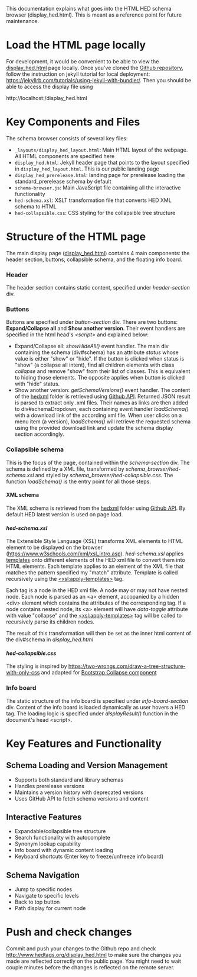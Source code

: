This documentation explains what goes into the HTML HED schema browser (display_hed.html). This is meant as a reference point for future maintenance.

# Load the HTML page locally

For development, it would be convenient to be able to view the [display_hed.html](http://www.hedtags.org/display_hed.html) page locally.  Once you've cloned the [Github repository](https://github.com/hed-standard/hed-standard.github.io), follow the instruction on jekyll tutorial for local deployment: https://jekyllrb.com/tutorials/using-jekyll-with-bundler/. Then you should be able to access the display file using

http://localhost:<port>/display_hed.html

# Key Components and Files

The schema browser consists of several key files:

- `_layouts/display_hed_layout.html`: Main HTML layout of the webpage. All HTML components are specified here
- `display_hed.html`: Jekyll header page that points to the layout specified in `display_hed_layout.html`. This is our public landing page
- `display_hed_prerelease.html`: landing page for prerelease loading the standard_prerelease schema by default
- `schema-browser.js`: Main JavaScript file containing all the interactive functionality
- `hed-schema.xsl`: XSLT transformation file that converts HED XML schema to HTML
- `hed-collapsible.css`: CSS styling for the collapsible tree structure

# Structure of the HTML page

The main display page ([display_hed.html](http://www.hedtags.org/display_hed.html)) contains 4 main components: the header section, buttons, collapsible schema, and the floating info board. 

### Header

The header section contains static content, specified under *header-section* div. 

### Buttons

Buttons are specified under *button-section* div. There are two buttons: **Expand/Collapse all** and **Show another version**. Their event handlers are specified in the html head's *\<script>* and explained below:

* Expand/Collapse all: *showHideAll()* event handler. The main div containing the schema (div#schema) has an attribute *status* whose value is either "show" or "hide". If the button is clicked when status is "show" (a collapse all intent), find all children elements with class *collapse* and remove "show" from their list of classes. This is equivalent to hiding those elements. The opposite applies when button is clicked with "hide" status.
* Show another version: *getSchemaVersions()* event handler. The content of the [hedxml](https://github.com/hed-standard/hed-specification/tree/master/hedxml) folder is retrieved using [Github API](https://developer.github.com/v3/repos/contents/#get-repository-content). Returned JSON result is parsed to extract only .xml files. Their names as links are then added to  div#schemaDropdown, each containing event handler *loadSchema()* with a download link of the according xml file. When user clicks on a menu item (a version), *loadSchema()* will retrieve the requested schema using the provided download link and update the schema display section accordingly.

### Collapsible schema

This is the focus of the page, contained within the *schema-section* div. The schema is defined by a XML file, transformed by *schema_browser/hed-schema.xsl* and styled by *schema_browser/hed-collapsible.css*. The function *loadSchema()* is the entry point for all those steps.

#### XML schema

The XML schema is retrieved from the [hedxml](https://github.com/hed-standard/hed-specification/tree/master/hedxml) folder using [Github API](https://developer.github.com/v3/repos/contents/#get-repository-content). By default HED latest version is used on page load.

#### *hed-schema.xsl*

The Extensible Style Language (XSL) transforms XML elements to HTML element to be displayed on the browser (https://www.w3schools.com/xml/xsl_intro.asp). *hed-schema.xsl* applies [templates](https://www.w3schools.com/xml/xsl_templates.asp) onto different elements of the HED xml file to convert them into HTML elements. Each template applies to an element of the XML file that matches the pattern specified my "match" attribute. Template is called recursively using the [\<xsl:apply-templates\>](https://www.w3schools.com/xml/xsl_apply_templates.asp) tag.

Each tag is a node in the HED xml file. A node may or may not have nested node. Each node is parsed as an \<a\> element, accopanied by a hidden \<div\> element which contains the attributes of the corresponding tag. If a node contains nested node, its  \<a\> element will have *data-toggle* attribute with value "collapse" and the [\<xsl:apply-templates\>](https://www.w3schools.com/xml/xsl_apply_templates.asp) tag will be called to recursively parse its children nodes. 

The result of this transformation will then be set as the inner html content of the div#schema in *display_hed.html*

#### *hed-collapsible.css*

The styling is inspired by https://two-wrongs.com/draw-a-tree-structure-with-only-css and adapted for [Bootstrap Collapse component](https://getbootstrap.com/docs/4.0/components/collapse/)

### Info board

The static structure of the info board is specified under *info-board-section* div. Content of the info board is loaded dynamically as user hovers a HED tag. The loading logic is specified under *displayResult()* function in the document's head \<script\>.

# Key Features and Functionality

## Schema Loading and Version Management
- Supports both standard and library schemas
- Handles prerelease versions
- Maintains a version history with deprecated versions
- Uses GitHub API to fetch schema versions and content

## Interactive Features
- Expandable/collapsible tree structure
- Search functionality with autocomplete
- Synonym lookup capability
- Info board with dynamic content loading
- Keyboard shortcuts (Enter key to freeze/unfreeze info board)

## Schema Navigation
- Jump to specific nodes
- Navigate to specific levels
- Back to top button
- Path display for current node

# Push and check changes

Commit and push your changes to the Github repo and check http://www.hedtags.org/display_hed.html to make sure the changes you made are reflected correctly on the public page. You might need to wait couple minutes before the changes is reflected on the remote server.
